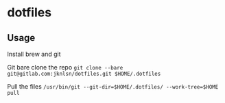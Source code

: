 # dotfiles

## Usage

Install brew and git

Git bare clone the repo
`git clone --bare git@gitlab.com:jknlsn/dotfiles.git $HOME/.dotfiles`

Pull the files
`/usr/bin/git --git-dir=$HOME/.dotfiles/ --work-tree=$HOME pull`
